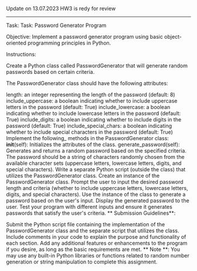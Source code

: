 Update on 13.07.2023 HW3 is redy for review
____________________________________________

Task:
Task: Password Generator Program

Objective: Implement a password generator program using basic object-oriented programming principles in Python.

Instructions:

Create a Python class called PasswordGenerator that will generate random passwords based on certain criteria.

The PasswordGenerator class should have the following attributes:

length: an integer representing the length of the password (default: 8)
include_uppercase: a boolean indicating whether to include uppercase letters in the password (default: True)
include_lowercase: a boolean indicating whether to include lowercase letters in the password (default: True)
include_digits: a boolean indicating whether to include digits in the password (default: True)
include_special_chars: a boolean indicating whether to include special characters in the password (default: True)
Implement the following_ methods in the PasswordGenerator class:
__init__(self): Initializes the attributes of the class.
generate_password(self): Generates and returns a random password based on the specified criteria. The password should be a string of characters randomly chosen from the available character sets (uppercase letters, lowercase letters, digits, and special characters).
Write a separate Python script (outside the class) that utilizes the PasswordGenerator class.
Create an instance of the PasswordGenerator class.
Prompt the user to input the desired password length and criteria (whether to include uppercase letters, lowercase letters, digits, and special characters).
Use the instance of the class to generate a password based on the user's input.
Display the generated password to the user.
Test your program with different inputs and ensure it generates passwords that satisfy the user's criteria.
** Submission Guidelines**:

Submit the Python script file containing the implementation of the PasswordGenerator class and the separate script that utilizes the class.
Include comments in your code to explain the purpose and functionality of each section.
Add any additional features or enhancements to the program if you desire, as long as the basic requirements are met.
** Note **: You may use any built-in Python libraries or functions related to random number generation or string manipulation to complete this assignment.